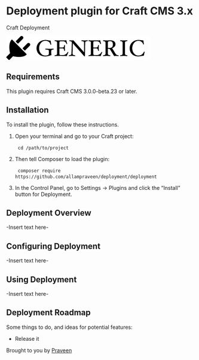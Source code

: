 # Deployment plugin for Craft CMS 3.x

Craft Deployment

![Screenshot](resources/img/plugin-logo.png)

## Requirements

This plugin requires Craft CMS 3.0.0-beta.23 or later.

## Installation

To install the plugin, follow these instructions.

1. Open your terminal and go to your Craft project:

        cd /path/to/project

2. Then tell Composer to load the plugin:

        composer require https://github.com/allampraveen/deployment/deployment

3. In the Control Panel, go to Settings → Plugins and click the “Install” button for Deployment.

## Deployment Overview

-Insert text here-

## Configuring Deployment

-Insert text here-

## Using Deployment

-Insert text here-

## Deployment Roadmap

Some things to do, and ideas for potential features:

* Release it

Brought to you by [Praveen](smsglobal.com)
